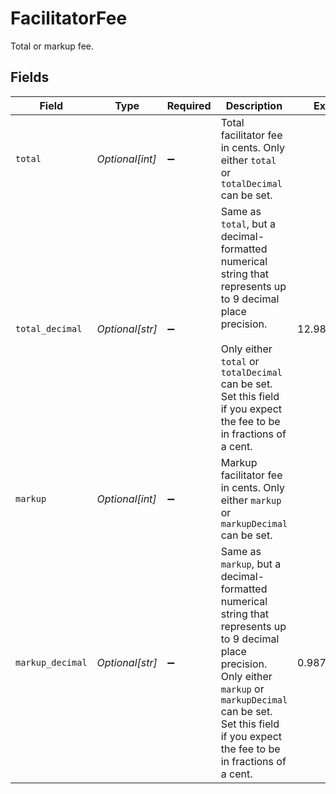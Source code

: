 # FacilitatorFee

Total or markup fee.


## Fields

| Field                                                                                                                                                                                                                              | Type                                                                                                                                                                                                                               | Required                                                                                                                                                                                                                           | Description                                                                                                                                                                                                                        | Example                                                                                                                                                                                                                            |
| ---------------------------------------------------------------------------------------------------------------------------------------------------------------------------------------------------------------------------------- | ---------------------------------------------------------------------------------------------------------------------------------------------------------------------------------------------------------------------------------- | ---------------------------------------------------------------------------------------------------------------------------------------------------------------------------------------------------------------------------------- | ---------------------------------------------------------------------------------------------------------------------------------------------------------------------------------------------------------------------------------- | ---------------------------------------------------------------------------------------------------------------------------------------------------------------------------------------------------------------------------------- |
| `total`                                                                                                                                                                                                                            | *Optional[int]*                                                                                                                                                                                                                    | :heavy_minus_sign:                                                                                                                                                                                                                 | Total facilitator fee in cents. Only either `total` or `totalDecimal` can be set.                                                                                                                                                  |                                                                                                                                                                                                                                    |
| `total_decimal`                                                                                                                                                                                                                    | *Optional[str]*                                                                                                                                                                                                                    | :heavy_minus_sign:                                                                                                                                                                                                                 | Same as `total`, but a decimal-formatted numerical string that represents up to 9 decimal place precision.<br/><br/>Only either `total` or `totalDecimal` can be set. Set this field if you expect the fee to be in fractions of a cent. | 12.987654321                                                                                                                                                                                                                       |
| `markup`                                                                                                                                                                                                                           | *Optional[int]*                                                                                                                                                                                                                    | :heavy_minus_sign:                                                                                                                                                                                                                 | Markup facilitator fee in cents. Only either `markup` or `markupDecimal` can be set.                                                                                                                                               |                                                                                                                                                                                                                                    |
| `markup_decimal`                                                                                                                                                                                                                   | *Optional[str]*                                                                                                                                                                                                                    | :heavy_minus_sign:                                                                                                                                                                                                                 | Same as `markup`, but a decimal-formatted numerical string that represents up to 9 decimal place precision.<br/>Only either `markup` or `markupDecimal` can be set. Set this field if you expect the fee to be in fractions of a cent. | 0.987654321                                                                                                                                                                                                                        |